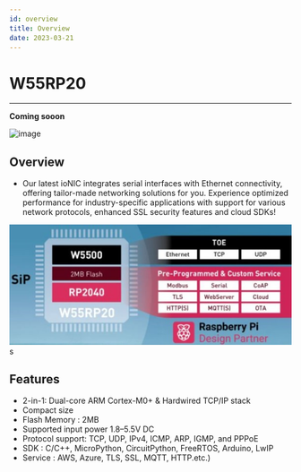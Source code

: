 ```yaml
---
id: overview
title: Overview
date: 2023-03-21
---
```




# W55RP20


----

**Coming sooon**



![image](https://github.com/Wiznet/document_framework/assets/77008882/fcfc0573-8de7-434a-9608-0f47a39f557a)



## Overview

- Our latest ioNIC integrates serial interfaces with Ethernet connectivity, offering tailor-made networking solutions for you. Experience optimized performance for industry-specific applications with support for various network protocols, enhanced SSL security features and cloud SDKs! 

![image](https://github.com/Wiznet/document_framework/blob/master/static/img/sip.jpg)
s


## Features

* 2-in-1: Dual-core ARM Cortex-M0+ & Hardwired TCP/IP stack
* Compact size
* Flash Memory : 2MB
* Supported input power 1.8–5.5V DC
* Protocol support: TCP, UDP, IPv4, ICMP, ARP, IGMP, and PPPoE
* SDK : C/C++, MicroPython, CircuitPython, FreeRTOS, Arduino, LwIP
* Service : AWS, Azure, TLS, SSL, MQTT, HTTP.etc.)
